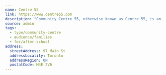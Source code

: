 ```yaml
---
name: Centre 55
link: https://www.centre55.com
description: "Community Centre 55, otherwise known as Centre 55, is an agency of the City of Toronto and a registered charity serving the Beaches-East York community since 1975. We offer a variety of adult educational and recreational programs and we are a multi-site licensed child care provider serving the needs of families with children ages 18 months to 13 years. Centre 55 also runs a very popular summer camp program for children aged 5 to 12 years old; it is the lead organizer of the Beaches Santa Claus Parade; and has a long-standing Share A Christmas program, which donates grocery gift cards and unwrapped toys to local families in need."
source: admin
tags:
  - type/community-centre
  - audience/families
  - for/after-school
address:
  streetAddress: 97 Main St
  addressLocality: Toronto
  addressRegion: ON
  postalCode: M4E 2V6
---
```


